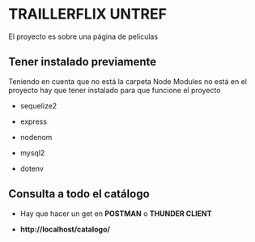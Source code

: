 # TRAILLERFLIX UNTREF

El proyecto es sobre una página de peliculas 

## Tener instalado previamente

Teniendo en cuenta que no está la carpeta Node Modules no está en el proyecto hay que tener instalado para que funcione el proyecto

* sequelize2

* express

* nodenom

* mysql2

* dotenv

## Consulta a todo el catálogo

* Hay que hacer un get en **POSTMAN** o **THUNDER CLIENT**
  
* **http://localhost/catalogo/**

